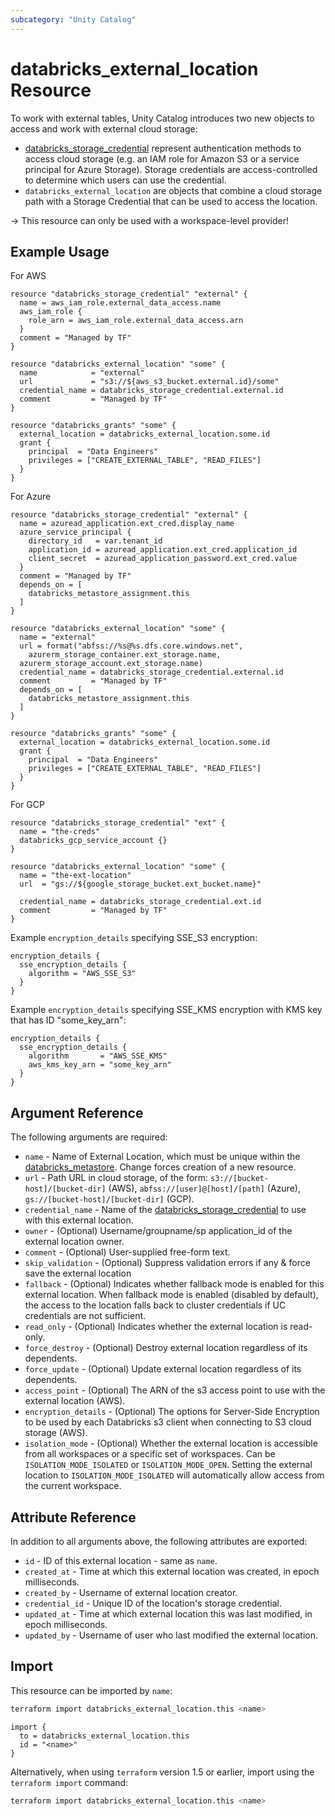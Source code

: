```yaml
---
subcategory: "Unity Catalog"
---
```

# databricks_external_location Resource

To work with external tables, Unity Catalog introduces two new objects to access and work with external cloud storage:

- [databricks_storage_credential](storage_credential.md) represent authentication methods to access cloud storage (e.g. an IAM role for Amazon S3 or a service principal for Azure Storage). Storage credentials are access-controlled to determine which users can use the credential.
- `databricks_external_location` are objects that combine a cloud storage path with a Storage Credential that can be used to access the location.

-> This resource can only be used with a workspace-level provider!

## Example Usage

For AWS

```hcl
resource "databricks_storage_credential" "external" {
  name = aws_iam_role.external_data_access.name
  aws_iam_role {
    role_arn = aws_iam_role.external_data_access.arn
  }
  comment = "Managed by TF"
}

resource "databricks_external_location" "some" {
  name            = "external"
  url             = "s3://${aws_s3_bucket.external.id}/some"
  credential_name = databricks_storage_credential.external.id
  comment         = "Managed by TF"
}

resource "databricks_grants" "some" {
  external_location = databricks_external_location.some.id
  grant {
    principal  = "Data Engineers"
    privileges = ["CREATE_EXTERNAL_TABLE", "READ_FILES"]
  }
}
```

For Azure

```hcl
resource "databricks_storage_credential" "external" {
  name = azuread_application.ext_cred.display_name
  azure_service_principal {
    directory_id   = var.tenant_id
    application_id = azuread_application.ext_cred.application_id
    client_secret  = azuread_application_password.ext_cred.value
  }
  comment = "Managed by TF"
  depends_on = [
    databricks_metastore_assignment.this
  ]
}

resource "databricks_external_location" "some" {
  name = "external"
  url = format("abfss://%s@%s.dfs.core.windows.net",
    azurerm_storage_container.ext_storage.name,
  azurerm_storage_account.ext_storage.name)
  credential_name = databricks_storage_credential.external.id
  comment         = "Managed by TF"
  depends_on = [
    databricks_metastore_assignment.this
  ]
}

resource "databricks_grants" "some" {
  external_location = databricks_external_location.some.id
  grant {
    principal  = "Data Engineers"
    privileges = ["CREATE_EXTERNAL_TABLE", "READ_FILES"]
  }
}
```

For GCP

```hcl
resource "databricks_storage_credential" "ext" {
  name = "the-creds"
  databricks_gcp_service_account {}
}

resource "databricks_external_location" "some" {
  name = "the-ext-location"
  url  = "gs://${google_storage_bucket.ext_bucket.name}"

  credential_name = databricks_storage_credential.ext.id
  comment         = "Managed by TF"
}
```

Example `encryption_details` specifying SSE_S3 encryption:

```hcl
encryption_details {
  sse_encryption_details {
    algorithm = "AWS_SSE_S3"
  }
}
```

Example `encryption_details` specifying SSE_KMS encryption with KMS key that has ID "some_key_arn":

```hcl
encryption_details {
  sse_encryption_details {
    algorithm       = "AWS_SSE_KMS"
    aws_kms_key_arn = "some_key_arn"
  }
}
```

## Argument Reference

The following arguments are required:

- `name` - Name of External Location, which must be unique within the [databricks_metastore](metastore.md). Change forces creation of a new resource.
- `url` - Path URL in cloud storage, of the form: `s3://[bucket-host]/[bucket-dir]` (AWS), `abfss://[user]@[host]/[path]` (Azure), `gs://[bucket-host]/[bucket-dir]` (GCP).
- `credential_name` - Name of the [databricks_storage_credential](storage_credential.md) to use with this external location.
- `owner` - (Optional) Username/groupname/sp application_id of the external location owner.
- `comment` - (Optional) User-supplied free-form text.
- `skip_validation` - (Optional) Suppress validation errors if any & force save the external location
- `fallback` - (Optional) Indicates whether fallback mode is enabled for this external location. When fallback mode is enabled (disabled by default), the access to the location falls back to cluster credentials if UC credentials are not sufficient.
- `read_only` - (Optional) Indicates whether the external location is read-only.
- `force_destroy` - (Optional) Destroy external location regardless of its dependents.
- `force_update` - (Optional) Update external location regardless of its dependents.
- `access_point` - (Optional) The ARN of the s3 access point to use with the external location (AWS).
- `encryption_details` - (Optional) The options for Server-Side Encryption to be used by each Databricks s3 client when connecting to S3 cloud storage (AWS).
- `isolation_mode` - (Optional) Whether the external location is accessible from all workspaces or a specific set of workspaces. Can be `ISOLATION_MODE_ISOLATED` or `ISOLATION_MODE_OPEN`. Setting the external location to `ISOLATION_MODE_ISOLATED` will automatically allow access from the current workspace.

## Attribute Reference

In addition to all arguments above, the following attributes are exported:

- `id` - ID of this external location - same as `name`.
- `created_at` - Time at which this external location was created, in epoch milliseconds.
- `created_by` -  Username of external location creator.
- `credential_id` - Unique ID of the location's storage credential.
- `updated_at` - Time at which external location this was last modified, in epoch milliseconds.
- `updated_by` - Username of user who last modified the external location.

## Import

This resource can be imported by `name`:

```bash
terraform import databricks_external_location.this <name>
```

```hcl
import {
  to = databricks_external_location.this
  id = "<name>"
}
```

Alternatively, when using `terraform` version 1.5 or earlier, import using the `terraform import` command:

```bash
terraform import databricks_external_location.this <name>
```
